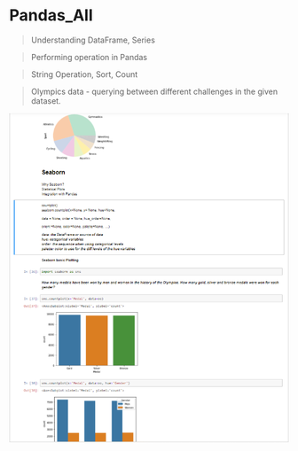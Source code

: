 # Pandas_All
>Understanding DataFrame, Series   

>Performing operation in Pandas  

>String Operation, Sort, Count   

>Olympics data - querying between different challenges in the given dataset.


![Alt text](https://github.com/Jacer7/Pandas_All/blob/main/Plot.PNG?raw=true "Title")
